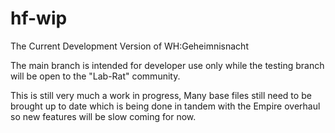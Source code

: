 # hf-wip
The Current Development Version of WH:Geheimnisnacht

The main branch is intended for developer use only while the testing branch will be open to the "Lab-Rat" community.

This is still very much a work in progress, Many base files still need to be brought up to date which is being done in tandem with the Empire overhaul so new features will be slow coming for now. 
